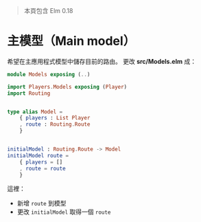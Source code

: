> 本頁包含 Elm 0.18

# 主模型（Main model）

希望在主應用程式模型中儲存目前的路由。
更改 __src/Models.elm__ 成：

```elm
module Models exposing (..)

import Players.Models exposing (Player)
import Routing


type alias Model =
    { players : List Player
    , route : Routing.Route
    }


initialModel : Routing.Route -> Model
initialModel route =
    { players = []
    , route = route
    }
```

這裡：

- 新增 `route` 到模型
- 更改 `initialModel` 取得一個 `route`
